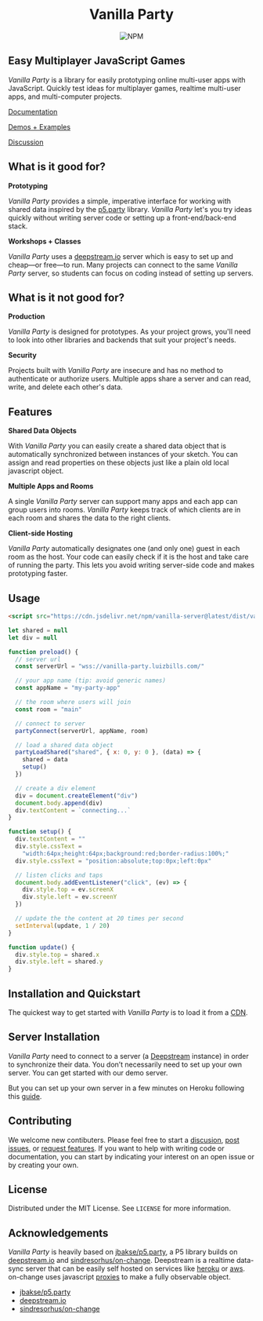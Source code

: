 <div align="center">

# Vanilla Party

![NPM](https://img.shields.io/npm/l/vanilla-party)

</div>

## Easy Multiplayer JavaScript Games

_Vanilla Party_ is a library for easily prototyping online multi-user apps with JavaScript. Quickly test ideas for multiplayer games, realtime multi-user apps, and multi-computer projects.

[Documentation](docs)

[Demos + Examples](samples)

[Discussion](https://github.com/luizbills/vanilla-party/discussions)

## What is it good for?

**Prototyping**

_Vanilla Party_ provides a simple, imperative interface for working with shared data inspired by the [p5.party](https://p5party.org/) library. _Vanilla Party_ let's you try ideas quickly without writing server code or setting up a front-end/back-end stack.

**Workshops + Classes**

_Vanilla Party_ uses a [deepstream.io](http://deepstream.io) server which is easy to set up and cheap—or free—to run. Many projects can connect to the same _Vanilla Party_ server, so students can focus on coding instead of setting up servers.

## What is it not good for?

**Production**

_Vanilla Party_ is designed for prototypes. As your project grows, you'll need to look into other libraries and backends that suit your project's needs.

**Security**

Projects built with _Vanilla Party_ are insecure and has no method to authenticate or authorize users. Multiple apps share a server and can read, write, and delete each other's data.

## Features

**Shared Data Objects**

With _Vanilla Party_ you can easily create a shared data object that is automatically synchronized between instances of your sketch. You can assign and read properties on these objects just like a plain old local javascript object.

**Multiple Apps and Rooms**

A single _Vanilla Party_ server can support many apps and each app can group users into rooms. _Vanilla Party_ keeps track of which clients are in each room and shares the data to the right clients.

**Client-side Hosting**

_Vanilla Party_ automatically designates one (and only one) guest in each room as the host. Your code can easily check if it is the host and take care of running the party. This lets you avoid writing server-side code and makes prototyping faster.

## Usage

```html
<script src="https://cdn.jsdelivr.net/npm/vanilla-server@latest/dist/vanilla-party.js"></script>
```

```javascript
let shared = null
let div = null

function preload() {
  // server url
  const serverUrl = "wss://vanilla-party.luizbills.com/"

  // your app name (tip: avoid generic names)
  const appName = "my-party-app"

  // the room where users will join
  const room = "main"

  // connect to server
  partyConnect(serverUrl, appName, room)

  // load a shared data object
  partyLoadShared("shared", { x: 0, y: 0 }, (data) => {
    shared = data
    setup()
  })

  // create a div element
  div = document.createElement("div")
  document.body.append(div)
  div.textContent = `connecting...`
}

function setup() {
  div.textContent = ""
  div.style.cssText =
    "width:64px;height:64px;background:red;border-radius:100%;"
  div.style.cssText = "position:absolute;top:0px;left:0px"

  // listen clicks and taps
  document.body.addEventListener("click", (ev) => {
    div.style.top = ev.screenX
    div.style.left = ev.screenY
  })

  // update the the content at 20 times per second
  setInterval(update, 1 / 20)
}

function update() {
  div.style.top = shared.x
  div.style.left = shared.y
}
```

## Installation and Quickstart

The quickest way to get started with _Vanilla Party_ is to load it from a [CDN](https://cdn.jsdelivr.net/npm/vanilla-party@latest/dist/vanilla-party.js).

## Server Installation

_Vanilla Party_ need to connect to a server (a [Deepstream](https://deepstream.io) instance) in order to synchronize their data. You don’t necessarily need to set up your own server. You can get started with our demo server.

But you can set up your own server in a few minutes on Heroku following this [guide](https://www.notion.so/Server-Setup-d039a4be3a044878bd5ad0931f1c93bd).

## Contributing

We welcome new contibuters. Please feel free to start a [discusion](https://github.com/luizbills/vanilla-party/discussions), [post issues](https://github.com/luizbills/vanilla-party/issues), or [request features](https://github.com/luizbills/vanilla-party/issues). If you want to help with writing code or documentation, you can start by indicating your interest on an open issue or by creating your own.

## License

Distributed under the MIT License. See `LICENSE` for more information.

## Acknowledgements

_Vanilla Party_ is heavily based on [jbakse/p5.party](https://github.com/jbakse/p5.party), a P5 library builds on [deepstream.io](http://deepstream.io) and [sindresorhus/on-change](https://github.com/sindresorhus/on-change). Deepstream is a realtime data-sync server that can be easily self hosted on services like [heroku](heroku.com) or [aws](https://aws.amazon.com/free). on-change uses javascript [proxies](https://developer.mozilla.org/en-US/docs/Web/JavaScript/Reference/Global_Objects/Proxy) to make a fully observable object.

- [jbakse/p5.party](https://github.com/jbakse/p5.party)
- [deepstream.io](http://deepstream.io)
- [sindresorhus/on-change](https://github.com/sindresorhus/on-change)
